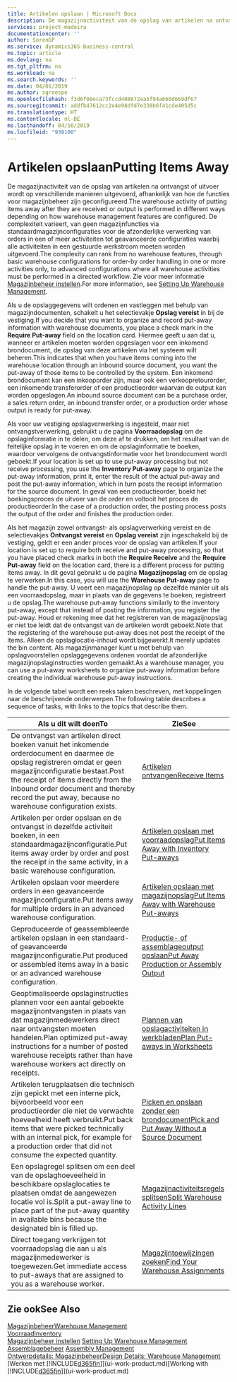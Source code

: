 ```yaml
---
title: Artikelen opslaan | Microsoft Docs
description: De magazijnactiviteit van de opslag van artikelen na ontvangst of uitvoer wordt op verschillende manieren uitgevoerd, afhankelijk van hoe de functies voor magazijnbeheer zijn geconfigureerd.
services: project-madeira
documentationcenter: ''
author: SorenGP
ms.service: dynamics365-business-central
ms.topic: article
ms.devlang: na
ms.tgt_pltfrm: na
ms.workload: na
ms.search.keywords: ''
ms.date: 04/01/2019
ms.author: sgroespe
ms.openlocfilehash: f3d6f08eca73fccd408672ea5f94a660d669df67
ms.sourcegitcommit: addfb47612cc2e4e98dfd7e338b6f41cde405d5c
ms.translationtype: HT
ms.contentlocale: nl-BE
ms.lasthandoff: 04/16/2019
ms.locfileid: "938100"
---
```

# <a name="putting-items-away"></a><span data-ttu-id="139dd-103">Artikelen opslaan</span><span class="sxs-lookup"><span data-stu-id="139dd-103">Putting Items Away</span></span>
<span data-ttu-id="139dd-104">De magazijnactiviteit van de opslag van artikelen na ontvangst of uitvoer wordt op verschillende manieren uitgevoerd, afhankelijk van hoe de functies voor magazijnbeheer zijn geconfigureerd.</span><span class="sxs-lookup"><span data-stu-id="139dd-104">The warehouse activity of putting items away after they are received or output is performed in different ways depending on how warehouse management features are configured.</span></span> <span data-ttu-id="139dd-105">De complexiteit varieert, van geen magazijnfuncties via standaardmagazijnconfiguraties voor de afzonderlijke verwerking van orders in een of meer activiteiten tot geavanceerde configuraties waarbij alle activiteiten in een gestuurde werkstroom moeten worden uitgevoerd.</span><span class="sxs-lookup"><span data-stu-id="139dd-105">The complexity can rank from no warehouse features, through basic warehouse configurations for order-by order handling in one or more activities only, to advanced configurations where all warehouse activities must be performed in a directed workflow.</span></span> <span data-ttu-id="139dd-106">Zie voor meer informatie [Magazijnbeheer instellen](warehouse-setup-warehouse.md).</span><span class="sxs-lookup"><span data-stu-id="139dd-106">For more information, see [Setting Up Warehouse Management](warehouse-setup-warehouse.md).</span></span>

<span data-ttu-id="139dd-107">Als u de opslaggegevens wilt ordenen en vastleggen met behulp van magazijndocumenten, schakelt u het selectievakje **Opslag vereist** in bij de vestiging.</span><span class="sxs-lookup"><span data-stu-id="139dd-107">If you decide that you want to organize and record put-away information with warehouse documents, you place a check mark in the **Require Put-away** field on the location card.</span></span> <span data-ttu-id="139dd-108">Hiermee geeft u aan dat u, wanneer er artikelen moeten worden opgeslagen voor een inkomend brondocument, de opslag van deze artikelen via het systeem wilt beheren.</span><span class="sxs-lookup"><span data-stu-id="139dd-108">This indicates that when you have items coming into the warehouse location through an inbound source document, you want the put-away of those items to be controlled by the system.</span></span> <span data-ttu-id="139dd-109">Een inkomend brondocument kan een inkooporder zijn, maar ook een verkoopretourorder, een inkomende transferorder of een productieorder waarvan de output kan worden opgeslagen.</span><span class="sxs-lookup"><span data-stu-id="139dd-109">An inbound source document can be a purchase order, a sales return order, an inbound transfer order, or a production order whose output is ready for put-away.</span></span>  

<span data-ttu-id="139dd-110">Als voor uw vestiging opslagverwerking is ingesteld, maar niet ontvangstverwerking, gebruikt u de pagina **Voorraadopslag** om de opslaginformatie in te delen, om deze af te drukken, om het resultaat van de feitelijke opslag in te voeren en om de opslaginformatie te boeken, waardoor vervolgens de ontvangstinformatie voor het brondocument wordt geboekt.</span><span class="sxs-lookup"><span data-stu-id="139dd-110">If your location is set up to use put-away processing but not receive processing, you use the **Inventory Put-away** page to organize the put-away information, print it, enter the result of the actual put-away and post the put-away information, which in turn posts the receipt information for the source document.</span></span> <span data-ttu-id="139dd-111">In geval van een productieorder, boekt het boekingsproces de uitvoer van de order en voltooit het proces de productieorder.</span><span class="sxs-lookup"><span data-stu-id="139dd-111">In the case of a production order, the posting process posts the output of the order and finishes the production order.</span></span>

<span data-ttu-id="139dd-112">Als het magazijn zowel ontvangst- als opslagverwerking vereist en de selectievakjes **Ontvangst vereist** en **Opslag vereist** zijn ingeschakeld bij de vestiging, geldt er een ander proces voor de opslag van artikelen.</span><span class="sxs-lookup"><span data-stu-id="139dd-112">If your location is set up to require both receive and put-away processing, so that you have placed check marks in both the **Require Receive** and the **Require Put-away** field on the location card, there is a different process for putting items away.</span></span> <span data-ttu-id="139dd-113">In dit geval gebruikt u de pagina **Magazijnopslag** om de opslag te verwerken.</span><span class="sxs-lookup"><span data-stu-id="139dd-113">In this case, you will use the **Warehouse Put-away** page to handle the put-away.</span></span> <span data-ttu-id="139dd-114">U voert een magazijnopslag op dezelfde manier uit als een voorraadopslag, maar in plaats van de gegevens te boeken, registreert u de opslag.</span><span class="sxs-lookup"><span data-stu-id="139dd-114">The warehouse put-away functions similarly to the inventory put-away, except that instead of posting the information, you register the put-away.</span></span> <span data-ttu-id="139dd-115">Houd er rekening mee dat het registreren van de magazijnopslag er niet toe leidt dat de ontvangst van de artikelen wordt geboekt.</span><span class="sxs-lookup"><span data-stu-id="139dd-115">Note that the registering of the warehouse put-away does not post the receipt of the items.</span></span> <span data-ttu-id="139dd-116">Alleen de opslaglocatie-inhoud wordt bijgewerkt.</span><span class="sxs-lookup"><span data-stu-id="139dd-116">It merely updates the bin content.</span></span> <span data-ttu-id="139dd-117">Als magazijnmanager kunt u met behulp van opslagvoorstellen opslaggegevens ordenen voordat de afzonderlijke magazijnopslaginstructies worden gemaakt.</span><span class="sxs-lookup"><span data-stu-id="139dd-117">As a warehouse manager, you can use a put-away worksheets to organize put-away information before creating the individual warehouse put-away instructions.</span></span>

<span data-ttu-id="139dd-118">In de volgende tabel wordt een reeks taken beschreven, met koppelingen naar de beschrijvende onderwerpen.</span><span class="sxs-lookup"><span data-stu-id="139dd-118">The following table describes a sequence of tasks, with links to the topics that describe them.</span></span>   

|<span data-ttu-id="139dd-119">**Als u dit wilt doen**</span><span class="sxs-lookup"><span data-stu-id="139dd-119">**To**</span></span>|<span data-ttu-id="139dd-120">**Zie**</span><span class="sxs-lookup"><span data-stu-id="139dd-120">**See**</span></span>|  
|------------|-------------|  
|<span data-ttu-id="139dd-121">De ontvangst van artikelen direct boeken vanuit het inkomende orderdocument en daarmee de opslag registreren omdat er geen magazijnconfiguratie bestaat.</span><span class="sxs-lookup"><span data-stu-id="139dd-121">Post the receipt of items directly from the inbound order document and thereby record the put away, because no warehouse configuration exists.</span></span>|[<span data-ttu-id="139dd-122">Artikelen ontvangen</span><span class="sxs-lookup"><span data-stu-id="139dd-122">Receive Items</span></span>](warehouse-how-receive-items.md)|  
|<span data-ttu-id="139dd-123">Artikelen per order opslaan en de ontvangst in dezelfde activiteit boeken, in een standaardmagazijnconfiguratie.</span><span class="sxs-lookup"><span data-stu-id="139dd-123">Put items away order by order and post the receipt in the same activity, in a basic warehouse configuration.</span></span>|[<span data-ttu-id="139dd-124">Artikelen opslaan met voorraadopslag</span><span class="sxs-lookup"><span data-stu-id="139dd-124">Put Items Away with Inventory Put-aways</span></span>](warehouse-how-to-put-items-away-with-inventory-put-aways.md)|  
|<span data-ttu-id="139dd-125">Artikelen opslaan voor meerdere orders in een geavanceerde magazijnconfiguratie.</span><span class="sxs-lookup"><span data-stu-id="139dd-125">Put items away for multiple orders in an advanced warehouse configuration.</span></span>|[<span data-ttu-id="139dd-126">Artikelen opslaan met magazijnopslag</span><span class="sxs-lookup"><span data-stu-id="139dd-126">Put Items Away with Warehouse Put-aways</span></span>](warehouse-how-to-put-items-away-with-warehouse-put-aways.md)|  
|<span data-ttu-id="139dd-127">Geproduceerde of geassembleerde artikelen opslaan in een standaard- of geavanceerde magazijnconfiguratie.</span><span class="sxs-lookup"><span data-stu-id="139dd-127">Put produced or assembled items away in a basic or an advanced warehouse configuration.</span></span>|[<span data-ttu-id="139dd-128">Productie- of assemblageoutput opslaan</span><span class="sxs-lookup"><span data-stu-id="139dd-128">Put Away Production or Assembly Output</span></span>](warehouse-how-to-put-away-production-output.md)|
|<span data-ttu-id="139dd-129">Geoptimaliseerde opslaginstructies plannen voor een aantal geboekte magazijnontvangsten in plaats van dat magazijnmedewerkers direct naar ontvangsten moeten handelen.</span><span class="sxs-lookup"><span data-stu-id="139dd-129">Plan optimized put-away instructions for a number of posted warehouse receipts rather than have warehouse workers act directly on receipts.</span></span>|[<span data-ttu-id="139dd-130">Plannen van opslagactiviteiten in werkbladen</span><span class="sxs-lookup"><span data-stu-id="139dd-130">Plan Put-aways in Worksheets</span></span>](warehouse-how-to-plan-put-aways-in-worksheets.md)|  
|<span data-ttu-id="139dd-131">Artikelen terugplaatsen die technisch zijn gepickt met een interne pick, bijvoorbeeld voor een productieorder die niet de verwachte hoeveelheid heeft verbruikt.</span><span class="sxs-lookup"><span data-stu-id="139dd-131">Put back items that were picked technically with an internal pick, for example for a production order that did not consume the expected quantity.</span></span>|[<span data-ttu-id="139dd-132">Picken en opslaan zonder een brondocument</span><span class="sxs-lookup"><span data-stu-id="139dd-132">Pick and Put Away Without a Source Document</span></span>](warehouse-how-to-create-put-aways-from-internal-put-aways.md)|
|<span data-ttu-id="139dd-133">Een opslagregel splitsen om een deel van de opslaghoeveelheid in beschikbare opslaglocaties te plaatsen omdat de aangewezen locatie vol is.</span><span class="sxs-lookup"><span data-stu-id="139dd-133">Split a put-away line to place part of the put-away quantity in available bins because the designated bin is filled up.</span></span>|[<span data-ttu-id="139dd-134">Magazijnactiviteitsregels splitsen</span><span class="sxs-lookup"><span data-stu-id="139dd-134">Split Warehouse Activity Lines</span></span>](warehouse-how-to-split-warehouse-activity-lines.md)|
|<span data-ttu-id="139dd-135">Direct toegang verkrijgen tot voorraadopslag die aan u als magazijnmedewerker is toegewezen.</span><span class="sxs-lookup"><span data-stu-id="139dd-135">Get immediate access to put-aways that are assigned to you as a warehouse worker.</span></span>|[<span data-ttu-id="139dd-136">Magazijntoewijzingen zoeken</span><span class="sxs-lookup"><span data-stu-id="139dd-136">Find Your Warehouse Assignments</span></span>](warehouse-how-to-find-your-warehouse-assignments.md)|    

## <a name="see-also"></a><span data-ttu-id="139dd-137">Zie ook</span><span class="sxs-lookup"><span data-stu-id="139dd-137">See Also</span></span>  
[<span data-ttu-id="139dd-138">Magazijnbeheer</span><span class="sxs-lookup"><span data-stu-id="139dd-138">Warehouse Management</span></span>](warehouse-manage-warehouse.md)  
[<span data-ttu-id="139dd-139">Voorraad</span><span class="sxs-lookup"><span data-stu-id="139dd-139">Inventory</span></span>](inventory-manage-inventory.md)  
<span data-ttu-id="139dd-140">[Magazijnbeheer instellen](warehouse-setup-warehouse.md)   </span><span class="sxs-lookup"><span data-stu-id="139dd-140">[Setting Up Warehouse Management](warehouse-setup-warehouse.md)   </span></span>  
<span data-ttu-id="139dd-141">[Assemblagebeheer](assembly-assemble-items.md)  </span><span class="sxs-lookup"><span data-stu-id="139dd-141">[Assembly Management](assembly-assemble-items.md)  </span></span>  
[<span data-ttu-id="139dd-142">Ontwerpdetails: Magazijnbeheer</span><span class="sxs-lookup"><span data-stu-id="139dd-142">Design Details: Warehouse Management</span></span>](design-details-warehouse-management.md)  
<span data-ttu-id="139dd-143">[Werken met [!INCLUDE[d365fin](includes/d365fin_md.md)]](ui-work-product.md)</span><span class="sxs-lookup"><span data-stu-id="139dd-143">[Working with [!INCLUDE[d365fin](includes/d365fin_md.md)]](ui-work-product.md)</span></span>  

